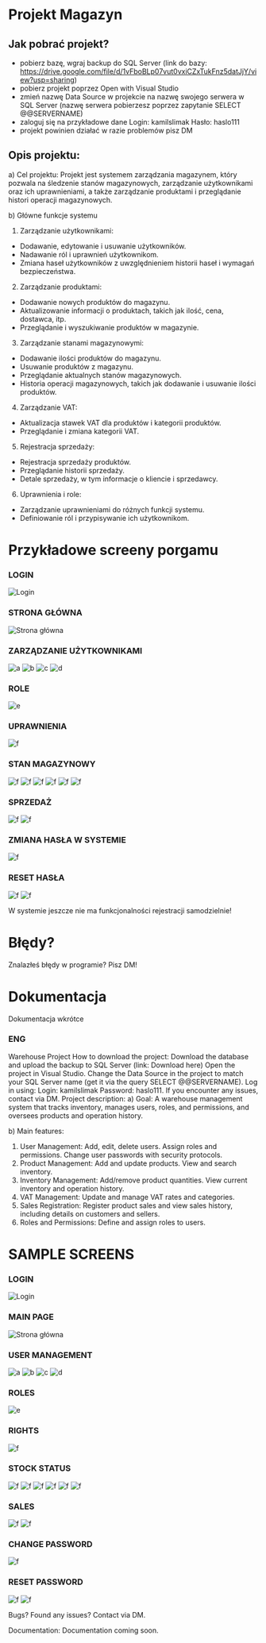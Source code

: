 # Projekt Magazyn
## Jak pobrać projekt?
- pobierz bazę, wgraj backup do SQL Server (link do bazy: https://drive.google.com/file/d/1vFboBLp07vut0vxiCZxTukFnz5datJjY/view?usp=sharing)
- pobierz projekt poprzez Open with Visual Studio
- zmień nazwę Data Source w projekcie na nazwę swojego serwera w SQL Server (nazwę serwera pobierzesz poprzez zapytanie SELECT @@SERVERNAME)
- zaloguj się na przykładowe dane Login: kamilslimak Hasło: haslo111
- projekt powinien działać w razie problemów pisz DM


## Opis projektu:
a) Cel projektu:
Projekt jest systemem zarządzania magazynem, który pozwala na śledzenie stanów magazynowych, zarządzanie użytkownikami oraz ich uprawnieniami, a także zarządzanie produktami i przeglądanie histori operacji magazynowych.

b) Główne funkcje systemu
1. Zarządzanie użytkownikami:
- Dodawanie, edytowanie i usuwanie użytkowników.
- Nadawanie ról i uprawnień użytkownikom.
- Zmiana haseł użytkowników z uwzględnieniem historii haseł i wymagań bezpieczeństwa.

2. Zarządzanie produktami:
- Dodawanie nowych produktów do magazynu.
- Aktualizowanie informacji o produktach, takich jak ilość, cena, dostawca, itp.
- Przeglądanie i wyszukiwanie produktów w magazynie.

3. Zarządzanie stanami magazynowymi:
- Dodawanie ilości produktów do magazynu.
- Usuwanie produktów z magazynu.
- Przeglądanie aktualnych stanów magazynowych.
- Historia operacji magazynowych, takich jak dodawanie i usuwanie ilości produktów.

4. Zarządzanie VAT:
- Aktualizacja stawek VAT dla produktów i kategorii produktów.
- Przeglądanie i zmiana kategorii VAT.
5. Rejestracja sprzedaży:
- Rejestracja sprzedaży produktów.
- Przeglądanie historii sprzedaży.
- Detale sprzedaży, w tym informacje o kliencie i sprzedawcy.

6. Uprawnienia i role:
- Zarządzanie uprawnieniami do różnych funkcji systemu.
- Definiowanie ról i przypisywanie ich użytkownikom.

# Przykładowe screeny porgamu
### LOGIN
![Login](images/1.png)
### STRONA GŁÓWNA
![Strona główna](images/2.png)
### ZARZĄDZANIE UŻYTKOWNIKAMI
![a](images/3.png)
![b](images/4.png)
![c](images/5.png)
![d](images/6.png)
### ROLE
![e](images/7.png)
### UPRAWNIENIA
![f](images/8.png)
### STAN MAGAZYNOWY
![f](images/9.png)
![f](images/10.png)
![f](images/11.png)
![f](images/12.png)
![f](images/13.png)
![f](images/14.png)
### SPRZEDAŻ
![f](images/15.png)
![f](images/16.png)
### ZMIANA HASŁA W SYSTEMIE
![f](images/17.png)
### RESET HASŁA
![f](images/18.png)
![f](images/19.png)

W systemie jeszcze nie ma funkcjonalności rejestracji samodzielnie!

# Błędy?
Znalazłeś błędy w programie? Pisz DM!

# Dokumentacja
Dokumentacja wkrótce


### ENG

Warehouse Project
How to download the project:
Download the database and upload the backup to SQL Server (link: Download here)
Open the project in Visual Studio.
Change the Data Source in the project to match your SQL Server name (get it via the query SELECT @@SERVERNAME).
Log in using: Login: kamilslimak Password: haslo111.
If you encounter any issues, contact via DM.
Project description:
a) Goal: A warehouse management system that tracks inventory, manages users, roles, and permissions, and oversees products and operation history.

b) Main features:

1. User Management:
Add, edit, delete users.
Assign roles and permissions.
Change user passwords with security protocols.
2. Product Management:
Add and update products.
View and search inventory.
3. Inventory Management:
Add/remove product quantities.
View current inventory and operation history.
4. VAT Management:
Update and manage VAT rates and categories.
5. Sales Registration:
Register product sales and view sales history, including details on customers and sellers.
6. Roles and Permissions:
Define and assign roles to users.

# SAMPLE SCREENS
### LOGIN
![Login](images/1.png)
### MAIN PAGE
![Strona główna](images/2.png)
### USER MANAGEMENT
![a](images/3.png)
![b](images/4.png)
![c](images/5.png)
![d](images/6.png)
### ROLES
![e](images/7.png)
### RIGHTS
![f](images/8.png)
### STOCK STATUS
![f](images/9.png)
![f](images/10.png)
![f](images/11.png)
![f](images/12.png)
![f](images/13.png)
![f](images/14.png)
### SALES
![f](images/15.png)
![f](images/16.png)
### CHANGE PASSWORD
![f](images/17.png)
### RESET PASSWORD
![f](images/18.png)
![f](images/19.png)

Bugs?
Found any issues? Contact via DM.

Documentation:
Documentation coming soon.
